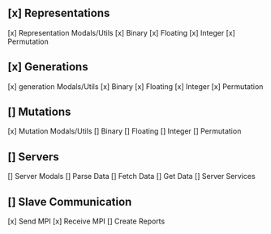 [x] Representations
-------------------
[x] Representation Modals/Utils
[x] Binary
[x] Floating
[x] Integer
[x] Permutation

[x] Generations
-------------------
[x] generation Modals/Utils
[x] Binary
[x] Floating
[x] Integer
[x] Permutation

[] Mutations
-------------------
[x] Mutation Modals/Utils
[] Binary
[] Floating
[] Integer
[] Permutation

[] Servers
-------------------
[] Server Modals
[] Parse Data
[] Fetch Data
[] Get Data
[] Server Services

[] Slave Communication
-------------------
[x] Send MPI
[x] Receive MPI
[] Create Reports